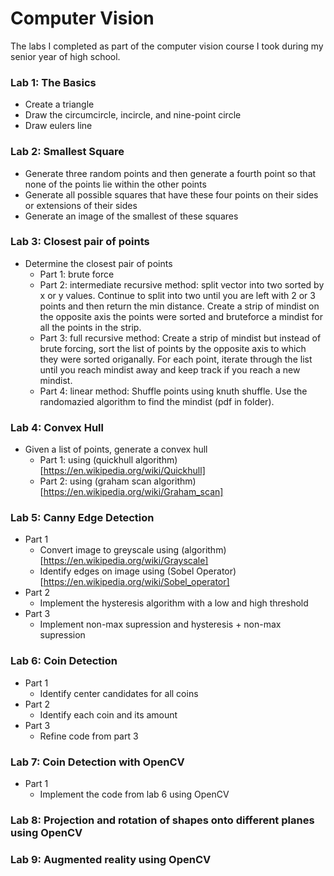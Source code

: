 
# Computer Vision
The labs I completed as part of the computer vision course I took during my senior year of high school.

### Lab 1: The Basics
- Create a triangle
- Draw the circumcircle, incircle, and nine-point circle
- Draw eulers line

### Lab 2: Smallest Square
- Generate three random points and then generate a fourth point so that none of the points lie within the other points
- Generate all possible squares that have these four points on their sides or extensions of their sides
- Generate an image of the smallest of these squares

### Lab 3: Closest pair of points
- Determine the closest pair of points
    - Part 1: brute force
    - Part 2: intermediate recursive method: split vector into two sorted by x or y values. Continue to split into two until you are left with 2 or 3 points and then return the min distance. Create a strip of mindist on the opposite axis the points were sorted and bruteforce a mindist for all the points in the strip.
    - Part 3: full recursive method: Create a strip of mindist but instead of brute forcing, sort the list of points by the opposite axis to which they were sorted origanally. For each point, iterate through the list until you reach mindist away and keep track if you reach a new mindist.
    - Part 4: linear method: Shuffle points using knuth shuffle. Use the randomazied algorithm to find the mindist (pdf in folder).

### Lab 4: Convex Hull
- Given a list of points, generate a convex hull
     - Part 1: using (quickhull algorithm)[https://en.wikipedia.org/wiki/Quickhull]
     - Part 2: using (graham scan algorithm)[https://en.wikipedia.org/wiki/Graham_scan]

### Lab 5: Canny Edge Detection
- Part 1
    - Convert image to greyscale using (algorithm) [https://en.wikipedia.org/wiki/Grayscale]
    - Identify edges on image using (Sobel Operator)[https://en.wikipedia.org/wiki/Sobel_operator]
- Part 2
    - Implement the hysteresis algorithm with a low and high threshold
- Part 3
    - Implement non-max supression and hysteresis + non-max supression

### Lab 6: Coin Detection
- Part 1
    - Identify center candidates for all coins
- Part 2
     - Identify each coin and its amount
- Part 3
    - Refine code from part 3

### Lab 7: Coin Detection with OpenCV
- Part 1
    - Implement the code from lab 6 using OpenCV

### Lab 8: Projection and rotation of shapes onto different planes using OpenCV

### Lab 9: Augmented reality using OpenCV
